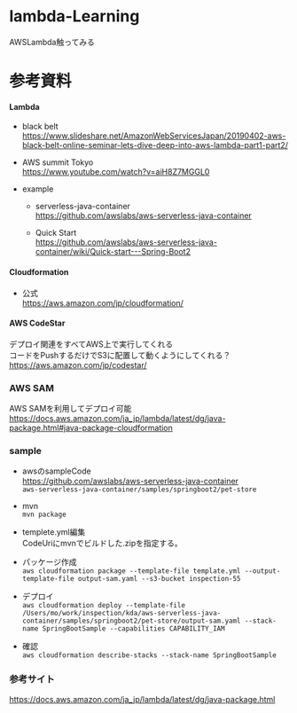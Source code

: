 # lambda-Learning
AWSLambda触ってみる


# 参考資料

#### Lambda

* black belt  
  https://www.slideshare.net/AmazonWebServicesJapan/20190402-aws-black-belt-online-seminar-lets-dive-deep-into-aws-lambda-part1-part2/


* AWS summit Tokyo  
  https://www.youtube.com/watch?v=aiH8Z7MGGL0


* example   
  * serverless-java-container  
    https://github.com/awslabs/aws-serverless-java-container

  * Quick Start  
    https://github.com/awslabs/aws-serverless-java-container/wiki/Quick-start---Spring-Boot2


#### Cloudformation  
  * 公式  
    https://aws.amazon.com/jp/cloudformation/


#### AWS CodeStar  
  デプロイ関連をすべてAWS上で実行してくれる  
  コードをPushするだけでS3に配置して動くようにしてくれる？  
  https://aws.amazon.com/jp/codestar/


### AWS SAM
  AWS SAMを利用してデプロイ可能  
  https://docs.aws.amazon.com/ja_jp/lambda/latest/dg/java-package.html#java-package-cloudformation


### sample

* awsのsampleCode  
  https://github.com/awslabs/aws-serverless-java-container  
  `aws-serverless-java-container/samples/springboot2/pet-store`

* mvn  
  `mvn package`

* templete.yml編集  
  CodeUriにmvnでビルドした.zipを指定する。

* パッケージ作成  
  `aws cloudformation package --template-file template.yml --output-template-file output-sam.yaml --s3-bucket inspection-55`

* デプロイ  
  `aws cloudformation deploy --template-file /Users/mo/work/inspection/kda/aws-serverless-java-container/samples/springboot2/pet-store/output-sam.yaml --stack-name SpringBootSample --capabilities CAPABILITY_IAM`

* 確認  
  `aws cloudformation describe-stacks --stack-name SpringBootSample`


### 参考サイト
  https://docs.aws.amazon.com/ja_jp/lambda/latest/dg/java-package.html



